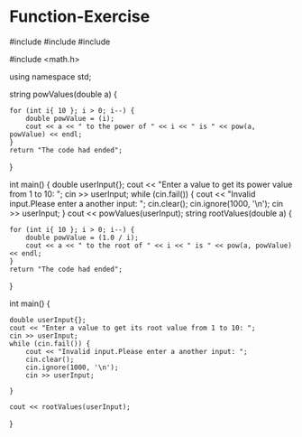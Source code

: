 # Function-Exercise
#include <iostream>
#include <string>
#include <array>

#include <math.h>


using namespace std;

string powValues(double a) {

	for (int i{ 10 }; i > 0; i--) {
		double powValue = (i);
		cout << a << " to the power of " << i << " is " << pow(a, powValue) << endl;
	}
	return "The code had ended";
}


int main() {
	double userInput{};
	cout << "Enter a value to get its power value from 1 to 10: ";
	cin >> userInput;
	while (cin.fail()) {
		cout << "Invalid input.Please enter a another input: ";
		cin.clear();
		cin.ignore(1000, '\n');
		cin >> userInput;
	}
	cout << powValues(userInput);
string rootValues(double a) {

	for (int i{ 10 }; i > 0; i--) {
		double powValue = (1.0 / i);
		cout << a << " to the root of " << i << " is " << pow(a, powValue) << endl;
	}
	return "The code had ended";

}


int main() {

	double userInput{};
	cout << "Enter a value to get its root value from 1 to 10: ";
	cin >> userInput;
	while (cin.fail()) {
		cout << "Invalid input.Please enter a another input: ";
		cin.clear();
		cin.ignore(1000, '\n');
		cin >> userInput;

	}

	cout << rootValues(userInput);
}
